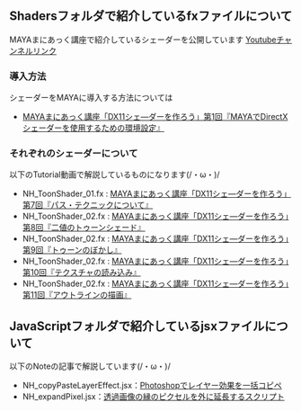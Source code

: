 ## Shadersフォルダで紹介しているfxファイルについて  
MAYAまにあっく講座で紹介しているシェーダーを公開しています
[Youtubeチャンネルリンク](https://www.youtube.com/playlist?list=PLss86bgHfJVIW4_6XF0pLDlpRK61NHvpR)  
### 導入方法
シェーダーをMAYAに導入する方法については
- [MAYAまにあっく講座「DX11シェ―ダーを作ろう」第1回『MAYAでDirectXシェーダーを使用するための環境設定』](https://youtu.be/H0KloIceqjs)
### それぞれのシェーダーについて
以下のTutorial動画で解説しているものになります(/・ω・)/
- NH_ToonShader_01.fx : [MAYAまにあっく講座「DX11シェ―ダーを作ろう」第7回『パス・テクニックについて』](https://youtu.be/u982WfSel7g)  
- NH_ToonShader_02.fx : [MAYAまにあっく講座「DX11シェ―ダーを作ろう」第8回『二値のトゥーンシェード』](https://youtu.be/u982WfSel7g)  
- NH_ToonShader_02.fx : [MAYAまにあっく講座「DX11シェ―ダーを作ろう」第9回『トゥーンのぼかし』](https://youtu.be/u982WfSel7g)  
- NH_ToonShader_02.fx : [MAYAまにあっく講座「DX11シェ―ダーを作ろう」第10回『テクスチャの読み込み』](https://youtu.be/u982WfSel7g)  
- NH_ToonShader_02.fx : [MAYAまにあっく講座「DX11シェ―ダーを作ろう」第11回『アウトラインの描画』](https://youtu.be/u982WfSel7g)  
## JavaScriptフォルダで紹介しているjsxファイルについて  
以下のNoteの記事で解説しています(/・ω・)/
- NH_copyPasteLayerEffect.jsx：[Photoshopでレイヤー効果を一括コピペ](https://note.com/n_hougetsu/n/n390ba7cc78f9)
- NH_expandPixel.jsx：[透過画像の縁のピクセルを外に延長するスクリプト](https://note.com/n_hougetsu/n/n3a55cdfdb42d)
